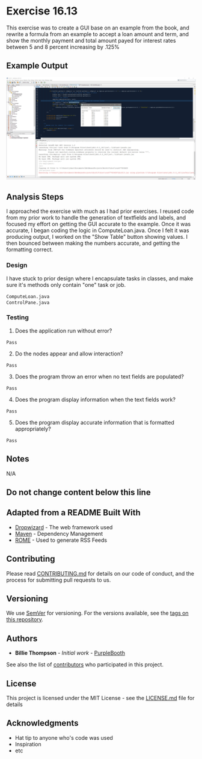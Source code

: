 # Exercise 16.13

This exercise was to create a GUI base on an example from the book, and rewrite a formula from an example to accept a loan amount and term, and show the monthly payment and total amount payed for interest rates between 5 and 8 percent increasing by .125%

## Example Output

![Sample Output](README.jpg)

## Analysis Steps

I approached the exercise with much as I had prior exercises. I reused code from my prior work to handle the generation of textfields and labels, and focused my effort on getting the GUI accurate to the example. Once it was accurate, I began coding the logic in ComputeLoan.java. Once I felt it was producing output, I worked on the "Show Table" button showing values. I then bounced between making the numbers accurate, and getting the formatting correct.

### Design

I have stuck to prior design where I encapsulate tasks in classes, and make sure it's methods only contain "one" task or job.

```
ComputeLoan.java
ControlPane.java
```

### Testing

1. Does the application run without error?

```
Pass
```

2. Do the nodes appear and allow interaction?

```
Pass
```

3. Does the program throw an error when no text fields are populated?

```
Pass
```

4. Does the program display information when the text fields work?

```
Pass
```

5. Does the program display accurate information that is formatted appropriately?

```
Pass
```

## Notes

N/A

## Do not change content below this line
## Adapted from a README Built With

* [Dropwizard](http://www.dropwizard.io/1.0.2/docs/) - The web framework used
* [Maven](https://maven.apache.org/) - Dependency Management
* [ROME](https://rometools.github.io/rome/) - Used to generate RSS Feeds

## Contributing

Please read [CONTRIBUTING.md](https://gist.github.com/PurpleBooth/b24679402957c63ec426) for details on our code of conduct, and the process for submitting pull requests to us.

## Versioning

We use [SemVer](http://semver.org/) for versioning. For the versions available, see the [tags on this repository](https://github.com/your/project/tags). 

## Authors

* **Billie Thompson** - *Initial work* - [PurpleBooth](https://github.com/PurpleBooth)

See also the list of [contributors](https://github.com/your/project/contributors) who participated in this project.

## License

This project is licensed under the MIT License - see the [LICENSE.md](LICENSE.md) file for details

## Acknowledgments

* Hat tip to anyone who's code was used
* Inspiration
* etc

